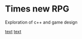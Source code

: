 # Times new RPG

Exploration of c++ and game design


[text](https://totuslotus.itch.io/characterpack)
[text](https://totuslotus.itch.io/characterpack)